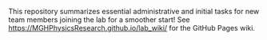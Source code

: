 
This repository summarizes essential administrative and initial tasks for new team members joining the lab for a smoother start!
See https://MGHPhysicsResearch.github.io/lab_wiki/ for the GitHub Pages wiki.